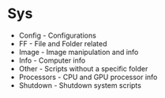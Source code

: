 # Sys

- Config - Configurations
- FF - File and Folder related
- Image - Image manipulation and info
- Info - Computer info
- Other - Scripts without a specific folder
- Processors - CPU and GPU processor info
- Shutdown - Shutdown system scripts
